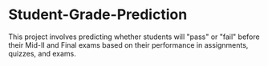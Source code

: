 # Student-Grade-Prediction
This project involves predicting whether students will "pass" or "fail" before their Mid-II and Final exams based on their performance in assignments, quizzes, and exams.
